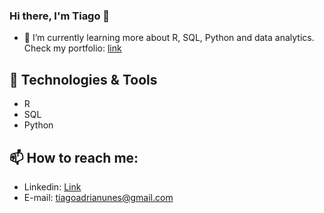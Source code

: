 
### Hi there, I'm Tiago 👋

- 🌱 I’m currently learning more about R, SQL, Python and data analytics. Check my portfolio: [link](https://tiagoadrianunes.github.io/portfolio/)

## 🔧 Technologies & Tools

- R
- SQL
- Python

## 📫 How to reach me:
- Linkedin: [Link](https://www.linkedin.com/in/tiagoadrianunes/?locale=en_US)
- E-mail: [tiagoadrianunes@gmail.com](mailto:tiagoadrianunes@gmail.com)
